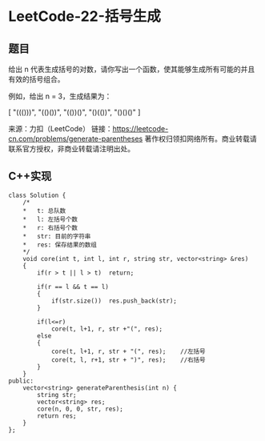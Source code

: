 # LeetCode-22-括号生成

## 题目
给出 n 代表生成括号的对数，请你写出一个函数，使其能够生成所有可能的并且有效的括号组合。

例如，给出 n = 3，生成结果为：

[
  "((()))",
  "(()())",
  "(())()",
  "()(())",
  "()()()"
]

来源：力扣（LeetCode）
链接：https://leetcode-cn.com/problems/generate-parentheses
著作权归领扣网络所有。商业转载请联系官方授权，非商业转载请注明出处。

## C++实现
```
class Solution {
	/*
    *   t: 总队数
	*	l: 左括号个数
	*	r: 右括号个数
	*	str: 目前的字符串
	*	res: 保存结果的数组
	*/
	void core(int t, int l, int r, string str, vector<string> &res)
	{
        if(r > t || l > t)  return;

		if(r == l && t == l)
		{
			if(str.size())	res.push_back(str);	
		}

        if(l<=r)   
            core(t, l+1, r, str +"(", res);
        else
        {
            core(t, l+1, r, str + "(", res);	//左括号
			core(t, l, r+1, str + ")", res);	//右括号
        }
	}
public:
    vector<string> generateParenthesis(int n) {
    	string str;
    	vector<string> res;
        core(n, 0, 0, str, res);
        return res;
    }
};
```